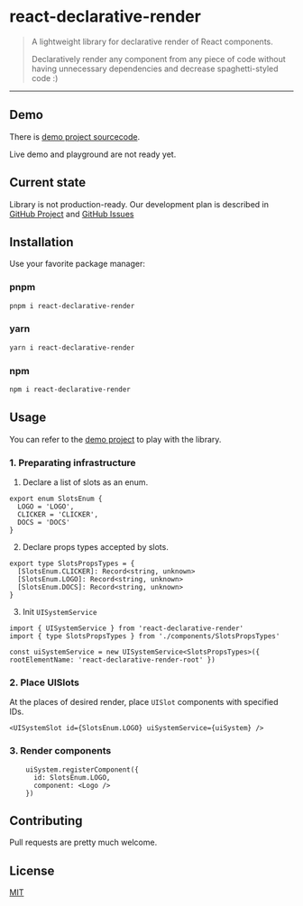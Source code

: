 # react-declarative-render

> A lightweight library for declarative render of React components.
>
> Declaratively render any component from any piece of code without having unnecessary dependencies and decrease spaghetti-styled code :)  

---

## Demo

There is [demo project sourcecode](https://github.com/savolkov/react-declarative-render/tree/main/demo/react-declarative-render-demo).

Live demo and playground are not ready yet.

## Current state

Library is not production-ready. Our development plan is described in [GitHub Project](https://github.com/users/savolkov/projects/1) and [GitHub Issues](https://github.com/savolkov/react-declarative-render/issues/)

## Installation

Use your favorite package manager:

### pnpm

```bash
pnpm i react-declarative-render
```

### yarn

```bash
yarn i react-declarative-render
```

### npm

```bash
npm i react-declarative-render
```

## Usage

You can refer to the [demo project](https://github.com/savolkov/react-declarative-render/tree/main/demo/react-declarative-render-demo) to play with the library.

### 1. Preparating infrastructure

1. Declare a list of slots as an enum.
```tsx
export enum SlotsEnum {
  LOGO = 'LOGO',
  CLICKER = 'CLICKER',
  DOCS = 'DOCS'
}
```
2. Declare props types accepted by slots.
```tsx
export type SlotsPropsTypes = {
  [SlotsEnum.CLICKER]: Record<string, unknown>
  [SlotsEnum.LOGO]: Record<string, unknown>
  [SlotsEnum.DOCS]: Record<string, unknown>
}
```

3. Init `UISystemService`

```tsx
import { UISystemService } from 'react-declarative-render'
import { type SlotsPropsTypes } from './components/SlotsPropsTypes'

const uiSystemService = new UISystemService<SlotsPropsTypes>({ rootElementName: 'react-declarative-render-root' })
```

### 2. Place UISlots

At the places of desired render, place `UISlot` components with specified IDs.

```tsx
<UISystemSlot id={SlotsEnum.LOGO} uiSystemService={uiSystem} />
```

### 3. Render components

```tsx
    uiSystem.registerComponent({
      id: SlotsEnum.LOGO,
      component: <Logo />
    })
```

## Contributing

Pull requests are pretty much welcome.

## License

[MIT](https://github.com/savolkov/react-declarative-render/blob/main/license)

